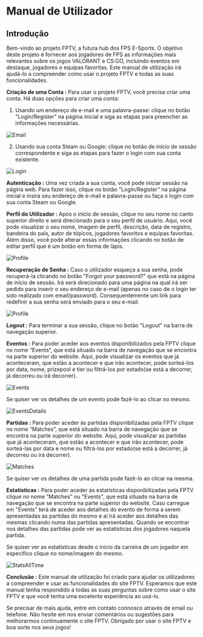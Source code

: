 # **Manual de Utilizador**

## **Introdução**

Bem-vindo ao projeto FPTV, a futura hub dos FPS E-Sports. O objetivo deste projeto é fornecer aos jogadores de FPS as informações mais relevantes sobre os jogos VALORANT e CS:GO, incluindo eventos em destaque, jogadores e equipas favoritas. Este manual de utilização irá ajudá-lo a compreender como usar o projeto FPTV e todas as suas funcionalidades.<p>

**Criação de uma Conta :** Para usar o projeto FPTV, você precisa criar uma conta. Há duas opções para criar uma conta:<p>

1. Usando um endereço de e-mail e uma palavra-passe: clique no botão "Login/Register" na página inicial e siga as etapas para preencher as informações necessárias.<p>

![Email](https://cdn.discordapp.com/attachments/783386747638775848/1083147697617371186/image.png)

2. Usando sua conta Steam ou Google: clique no botão de início de sessão correspondente e siga as etapas para fazer o login com sua conta existente.<p>

![Login](https://cdn.discordapp.com/attachments/783386747638775848/1083147139644928010/image.png)<p>

**Autenticação :** Uma vez criada a sua conta, você pode iniciar sessão na página web. Para fazer isso, clique no botão "Login/Register" na página inicial e insira seu endereço de e-mail e palavra-passe ou faça o login com sua conta Steam ou Google.<p>

**Perfil do Utilizador :** Após o início de sessão, clique no seu nome no canto superior direito e será direcionado para o seu perfil de usuário. Aqui, você pode visualizar o seu nome, imagem de perfil, descrição, data de registro, bandeira do país, autor de tópicos, jogadores favoritos e equipas favoritas. Além disso, você pode alterar essas informações clicando no botão de editar perfil que é um botão em forma de lápis.<p>

![Profile](https://cdn.discordapp.com/attachments/783386747638775848/1083151355616698518/image.png)<p>

**Recuperação de Senha :** Caso o utilizador esqueça a sua senha, pode recuperá-la clicando no botão "Forgot your password?" que está na página de início de sessão. Irá será direcionado para uma página na qual irá ser pedido para inserir o seu endereço de e-mail (apenas no caso de o login ter sido realizado com email/password). Consequentemente um link para redefinir a sua senha será enviado para o seu e-mail.<p>

![Profile](https://media.discordapp.net/attachments/783386747638775848/1083152044036206672/image.png?width=1380&height=662)<p>

**Logout :** Para terminar a sua sessão, clique no botão "Logout" na barra de navegação superior.<p>

**Eventos :** Para poder aceder aos eventos disponibilizados pela FPTV clique no nome “Events”, que está situado na barra de navegação que se encontra na parte superior do website. Aqui, pode visualizar os eventos que já aconteceram, que estão a acontecer e que irão acontecer, pode sorteá-los por data, nome, prizepool e tier ou filtrá-los por estado(se está a decorrer, já decorreu ou irá decorrer).<p> 
![Events](https://cdn.discordapp.com/attachments/783386747638775848/1083134259323228220/4b1a4972-6e87-490d-8930-c4e9c588965a.png)<p>
Se quiser ver os detalhes de um evento pode fazê-lo ao clicar no mesmo.<p>
![EventsDetails](https://cdn.discordapp.com/attachments/783386747638775848/1083134589041651853/a2ff183a-9264-404b-a726-1964ad2b7ed4.png)<p>

**Partidas :** Para poder aceder às partidas disponibilizadas pela FPTV clique no nome “Matches”, que está situado na barra de navegação que se encontra na parte superior do website. Aqui, pode visualizar as partidas que já aconteceram, que estão a acontecer e que irão acontecer, pode sorteá-las por data e nome ou filtrá-los por estado(se está a decorrer, já decorreu ou irá decorrer).<p>
![Matches](https://cdn.discordapp.com/attachments/783386747638775848/1083145132024537108/image.png)<p>
Se quiser ver os detalhes de uma partida pode fazê-lo ao clicar na mesma.<p>

**Estatísticas :** Para poder aceder às estatísticas disponibilizadas pela FPTV clique no nome “Matches” ou "Events", que está situado na barra de navegação que se encontra na parte superior do website. Caso carregue em "Events" terá de aceder aos detalhes do evento de forma a serem apresentadas as partidas do mesmo e aí irá aceder aos detalhes das mesmas clicando numa das partidas apresentadas. Quando se encontrar nos detalhes das partidas pode ver as estatísticas dos jogadores naquela partida.<p>

Se quiser ver as estatísticas desde o inicio da carreira de um jogador em específico clique no nome/imagem do mesmo.<p>

![StatsAllTime](https://cdn.discordapp.com/attachments/783386747638775848/1083153182265442504/image.png)<p>

**Conclusão :** Este manual de utilização foi criado para ajudar os utilizadores a compreender e usar as funcionalidades do site FPTV. Esperamos que este manual tenha respondido a todas as suas perguntas sobre como usar o site FPTV e que você tenha uma excelente experiência ao usá-lo. <p>

Se precisar de mais ajuda, entre em contato connosco através de email ou telefone. Não hesite em nos enviar comentários ou sugestões para melhorarmos continuamente o site FPTV. Obrigado por usar o site FPTV e boa sorte nos seus jogos!






